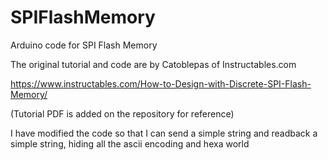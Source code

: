 # SPIFlashMemory
Arduino code for SPI Flash Memory


The original tutorial and code are by Catoblepas of Instructables.com 

https://www.instructables.com/How-to-Design-with-Discrete-SPI-Flash-Memory/

(Tutorial PDF is added on the repository for reference)

I have modified the code so that I can send a simple string and readback a simple string, hiding all the ascii encoding and hexa world
